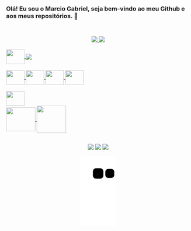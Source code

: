 ### Olá! Eu sou o Marcio Gabriel, seja bem-vindo ao meu Github e aos meus repositórios. 👋
##
<br>
<div align="center">
  <a href="https://github.com/Marcio-Gabriel20">
  <img height="165em" src="https://github-readme-stats.vercel.app/api?username=Marcio-Gabriel20&show_icons=true&theme=tokyonight&include_all_commits=true&count_private=true"/>
  <img height="165em" src="https://github-readme-stats.vercel.app/api/top-langs/?username=Marcio-Gabriel20&layout=compact&langs_count=7&theme=tokyonight"/>
</div>

<div><br>
  <div>
    <img align="center" height="40" width="50" src="https://cdn.jsdelivr.net/gh/devicons/devicon/icons/html5/html5-original.svg" />
    <img align="center" height="40" src="https://cdn.jsdelivr.net/gh/devicons/devicon/icons/css3/css3-original.svg" />
  </div><br>
  <div>
    <img align="center" height="40" width="50" src="https://cdn.jsdelivr.net/gh/devicons/devicon/icons/javascript/javascript-original.svg" />  
    <img align="center" height="40" width="50" src="https://cdn.jsdelivr.net/gh/devicons/devicon/icons/nodejs/nodejs-original.svg" />
    <img align="center" height="40" width="50" src="https://cdn.jsdelivr.net/gh/devicons/devicon/icons/express/express-original.svg" />
    <img align="center" height="40" width="50" src="https://cdn.jsdelivr.net/gh/devicons/devicon/icons/sequelize/sequelize-original.svg" />
  </div><br>
  <div>
    <img align="center" height="40" width="50" src="https://cdn.jsdelivr.net/gh/devicons/devicon/icons/java/java-original.svg" />
  </div>
  <div>
    <img align="center" height="65" width="80" src="https://cdn.jsdelivr.net/gh/devicons/devicon/icons/mysql/mysql-original-wordmark.svg" />
    <img align="center" height="75" width="80" src="https://cdn.jsdelivr.net/gh/devicons/devicon/icons/sqlite/sqlite-original-wordmark.svg" />
  </div>
</div>

  ##

<div align="center"> 
  <a href="https://www.instagram.com/biel_mgts/" target="_blank"><img src="https://img.shields.io/badge/-Instagram-%23E4405F?style=for-the-badge&logo=instagram&logoColor=white" target="_blank"></a>
  <a href = "mailto:gabriel09msn@gmail.com"><img src="https://img.shields.io/badge/-Gmail-%23333?style=for-the-badge&logo=gmail&logoColor=white" target="_blank"></a>
  <a href="https://www.linkedin.com/in/marciogab" target="_blank"><img src="https://img.shields.io/badge/-LinkedIn-%230077B5?style=for-the-badge&logo=linkedin&logoColor=white" target="_blank"></a>
  
  ![snake gif](https://github.com/Marcio-Gabriel20/Marcio-Gabriel20/blob/output/github-contribution-grid-snake.svg)
  
</div>
